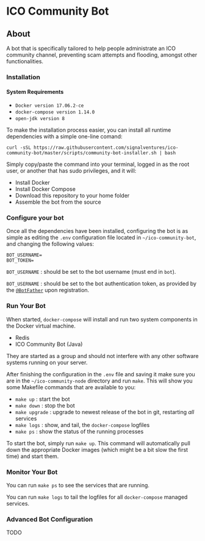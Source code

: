 # ICO Community Bot

## About

A bot that is specifically tailored to help people administrate an ICO community channel, preventing scam attempts and flooding, amongst other functionalities. 

### Installation

#### System Requirements

* `Docker version 17.06.2-ce`
* `docker-compose version 1.14.0`
* `open-jdk version 8`

To make the installation process easier, you can install all runtime dependencies with a simple one-line comand:

```
curl -sSL https://raw.githubusercontent.com/signalventures/ico-community-bot/master/scripts/community-bot-installer.sh | bash
```

Simply copy/paste the command into your terminal, logged in as the root user, or another that has sudo privileges, and it will:

* Install Docker
* Install Docker Compose
* Download this repository to your home folder
* Assemble the bot from the source

### Configure your bot

Once all the dependencies have been installed, configuring the bot is as simple as editing the `.env` configuration file located in `~/ico-community-bot`, and changing the following values: 
 
 ```
 BOT_USERNAME=
 BOT_TOKEN=
 ```
 
`BOT_USERNAME` : should be set to the bot username (must end in `bot`).

`BOT_USERNAME` : should be set to the bot authentication token, as provided by the [`@BotFather`](http://telegram.me/BotFather) upon registration.


### Run Your Bot

When started, `docker-compose` will install and run two system components in the Docker virtual machine.

* Redis
* ICO Community Bot (Java)

They are started as a group and should not interfere with any other
software systems running on your server.

After finishing the configuration in the `.env` file and saving it make sure you are in the `~/ico-community-node` directory and run `make`. This will show you some Makefile commands that are available to you:

* `make up` : start the bot
* `make down` : stop the bot
* `make upgrade` : upgrade to newest release of the bot in git, restarting *all* services
* `make logs` : show, and tail, the `docker-compose` logfiles
* `make ps` : show the status of the running processes

To start the bot, simply run `make up`. This command will automatically pull down the appropriate Docker images (which might be a bit slow the first time) and start them.

### Monitor Your Bot

You can run `make ps` to see the services that are running.

You can run `make logs` to tail the logfiles for all `docker-compose` managed services.

### Advanced Bot Configuration

TODO